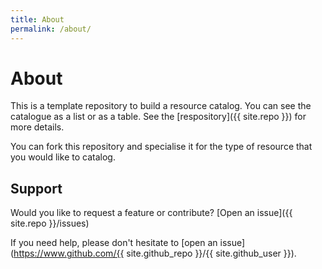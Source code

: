```yaml
---
title: About
permalink: /about/
---
```


# About

This is a template repository to build a resource catalog. You can see the catalogue as a list or as a table. See the [respository]({{ site.repo }}) for more details.

You can fork this repository and specialise it for the type of resource that you would like to catalog.


## Support

Would you like to request a feature or contribute? [Open an issue]({{ site.repo }}/issues)

If you need help, please don't hesitate to [open an issue](https://www.github.com/{{ site.github_repo }}/{{ site.github_user }}).

